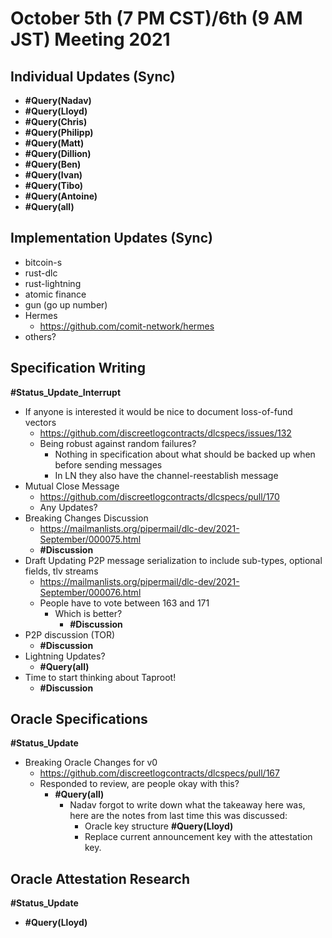 # October 5th (7 PM CST)/6th (9 AM JST) Meeting 2021

## Individual Updates (Sync)

* **#Query(Nadav)**
* **#Query(Lloyd)**
* **#Query(Chris)**
* **#Query(Philipp)**
* **#Query(Matt)**
* **#Query(Dillion)**
* **#Query(Ben)**
* **#Query(Ivan)**
* **#Query(Tibo)**
* **#Query(Antoine)**
* **#Query(all)**

## Implementation Updates (Sync)

* bitcoin-s
* rust-dlc
* rust-lightning
* atomic finance
* gun (go up number)
* Hermes
  * https://github.com/comit-network/hermes
* others?

## Specification Writing

**#Status_Update_Interrupt**

* If anyone is interested it would be nice to document loss-of-fund vectors
  * https://github.com/discreetlogcontracts/dlcspecs/issues/132
  * Being robust against random failures?
    * Nothing in specification about what should be backed up when before sending messages
    * In LN they also have the channel-reestablish message
* Mutual Close Message
  * https://github.com/discreetlogcontracts/dlcspecs/pull/170
  * Any Updates?
* Breaking Changes Discussion
  * https://mailmanlists.org/pipermail/dlc-dev/2021-September/000075.html
  * **#Discussion**
* Draft Updating P2P message serialization to include sub-types, optional fields, tlv streams
  * https://mailmanlists.org/pipermail/dlc-dev/2021-September/000076.html
  * People have to vote between 163 and 171
    * Which is better?
      * **#Discussion**
* P2P discussion (TOR)
  * **#Discussion**
* Lightning Updates?
  * **#Query(all)**
* Time to start thinking about Taproot!
  * **#Discussion**

## Oracle Specifications

**#Status_Update**

* Breaking Oracle Changes for v0
  * https://github.com/discreetlogcontracts/dlcspecs/pull/167
  * Responded to review, are people okay with this?
    * **#Query(all)**
      * Nadav forgot to write down what the takeaway here was, here are the notes from last time this was discussed:
        * Oracle key structure **#Query(Lloyd)**
        * Replace current announcement key with the attestation key.

## Oracle Attestation Research

**#Status_Update**

* **#Query(Lloyd)**

